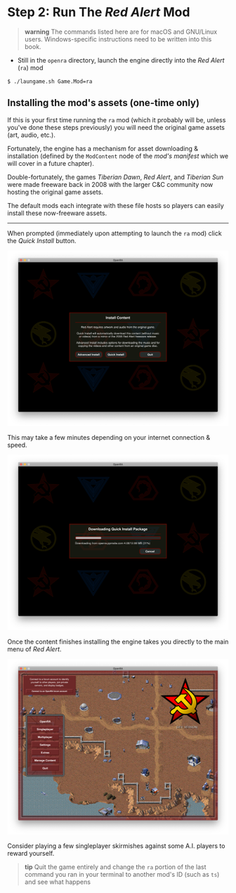 # Step 2: Run The _Red Alert_ Mod

> **warning** The commands listed here are for macOS and GNU/Linux users.
> Windows-specific instructions need to be written into this book.

<!--
    TODO: Write Windows-specific instructions
-->

- Still in the `openra` directory, launch the engine directly into the _Red
Alert_ (`ra`) mod

```
$ ./laungame.sh Game.Mod=ra
```

## Installing the mod's assets (one-time only)

If this is your first time running the `ra` mod (which it probably will be,
unless you've done these steps previously) you will need the original game
assets (art, audio, etc.).

Fortunately, the engine has a mechanism for asset downloading & installation
(defined by the `ModContent` node of the _mod's manifest_ which we will cover
in a future chapter).

<!--
    TODO: Link "future chapter" above to the yet-to-be-written chapter
          so the reader can get there quickly if that peaked their interest
-->

Double-fortunately, the games _Tiberian Dawn_, _Red Alert_, and _Tiberian Sun_
were made freeware back in 2008 with the larger C&C community now hosting the
original game assets.

The default mods each integrate with these file hosts so players can easily
install these now-freeware assets.

---

When prompted (immediately upon attempting to launch the `ra` mod) click the
_Quick Install_ button.

![Install Content Prompt][img-install-content-prompt]

This may take a few minutes depending on your internet connection & speed.

![Quick Install Package][img-quick-install-package-progress]

Once the content finishes installing the engine takes you directly to the main
menu of _Red Alert_.

![_Red Alert_ Main Menu][img-ra-main-menu]

Consider playing a few singleplayer skirmishes against some A.I. players to
reward yourself.

> **tip** Quit the game entirely and change the `ra` portion
  of the last command you ran in your terminal to another mod's ID (such as
  `ts`) and see what happens

  [term-miniyaml]: ../glossary.md#miniyaml
  [img-install-content-prompt]: ./images/RedAlert_InstallContentPrompt.png
  [img-quick-install-package-progress]: ./images/RedAlert_QuickInstallPackageProgress.png
  [img-ra-main-menu]: ./images/RedAlert_MainMenu.png